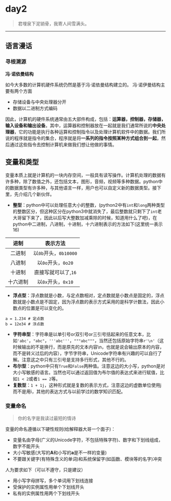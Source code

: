 # **day2**
> 君埋泉下泥销骨，我寄人间雪满头。
****

## **语言漫话**

### **寻根溯源**
**冯·诺依曼结构**

如今大多数的计算机硬件系统仍然是基于冯·诺依曼结构建立的。
冯·诺伊曼结构主要有两个方面
- 存储设备与中央处理器分开
- 数据以二进制方式编码

因此，计算机的硬件系统通常由五大部件构成，包括：**运算器，控制器，存储器，输入设备和输出设备**。其中，运算器和控制器放在一起就是我们通常所说的**中央处理器**，它的功能是执行各种运算和控制指令以及处理计算机软件中的数据。我们所说的程序就是指令的集合，程序就是将**一系列的指令按照某种方式组合到一起**，然后通过这些指令去控制计算机来做我们想让他做的事情。

## **变量和类型**
变量本质上就是计算机的一块内存空间，一般具有读写操作。计算机处理的数据有许多种，除了数值之外，还包括文本，图形，音频，视频等多种数据。python中的数据类型有许多种，与其他语言一样，用户也可以自定义新的数据类型。接下里，先介绍几个新伙伴。
- **整型**：python中可以处理任意大小的整数，(python2中有`int`和`long`两种类型的整数区分，但这种区分在python3中就消失了，最后整数就只剩下了`int`老大哥留下来了，因此以后写大整数加减乘除的时候，知道用什么了吧)，在python中二进制，八进制，十进制，十六进制表示的方法如下(这里统一表示16)

|进制|表示方法|
|:-:|:------:|
|二进制|以`0b`开头，`0b10000`|
|八进制|以`0o`开头，`0o20`|
|十进制|直接写就可以了,`16`|
|十六进制|以`0x`开头，`0x10`|

- **浮点型**：浮点数就是小数，与定点数相对，定点数就是小数点是固定的，浮点数就是小数点是不固定，因为浮点数的表示方式采用的是科学计数法，因此小数点的位置是可以变化的。
```
a = 1.234 # 定点数
b = 12e34 # 浮点数
```
- **字符串型**：字符串是以单引号or双引号or三引号括起来的任意文本，比如`'abc'`，`"abc"`，`'''abc'''`，`"""abc"""`，当然还包括原始字符串`r'\n'`（这时候输出的不是换行，而是原先的文本内容\n，也就是说会输出原本的内容，而不是转义过后的内容），字节字符串，Unicode字符串有兴趣的可以自行了解。注意这之中只有三引号是支持多行形式，其他不行的。
- **布尔型**：python中只有`True`和`False`两种值。注意这边的大小写，python是对大小写敏感的语言。当然也可以通过返回值为布尔值的表达式来进行赋值，比如`1 < 2`或者`1 == 2`等。
- **复数型**：`1 + 1j`，这种形式就是复数的表示方式，注意这边的虚数单位使用j而不是用i，其他的表达方式与以前学过的数学知识匹配。

### **变量命名**

> 你的名字是我读过最短的情诗

变量的命名遵循以下硬性规则(给解释器大哥一个面子)：

- 变量名由字母(广义的Unicode字符，不包括特殊字符)、数字和下划线组成，数字不能开头
- 大小写敏感(大写的**A**和小写的**a**是不一样的变量)
- 不要跟关键字(有特殊含义的单词)和系统保留字(如函数、模块等的名字)冲突

人为要求如下（可以不遵守，只是建议）
- 用小写字母拼写，多个单词用下划线连接
- 受保护的实例属性用单个下划线开头
- 私有的实例属性用两个下划线开头
